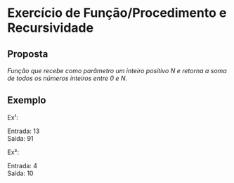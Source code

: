 # Exercício de Função/Procedimento e Recursividade

## Proposta
*Função que recebe como parâmetro um inteiro positivo N e retorna a soma de todos os números inteiros entre 0 e N.*

## Exemplo
<p>Ex¹:</p>
Entrada: 13<br>
Saída: 91
<br>
<p>Ex²:</p>
Entrada: 4<br>
Saída: 10